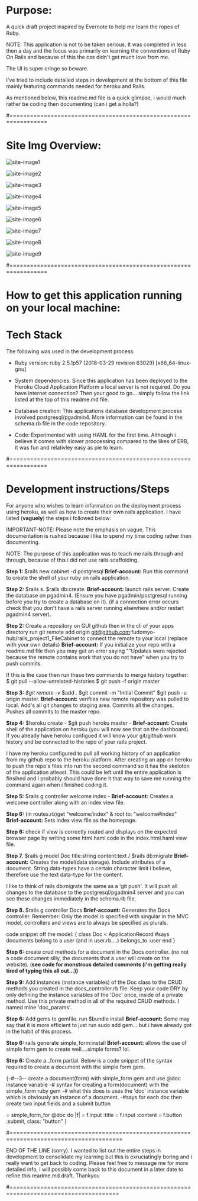 
# Purpose:
A quick draft project inspired by Evernote to help me learn the ropes of Ruby.

NOTE: This application is not to be taken serious. It was completed in less then a day and the focus was primarily on learning the conventions of Ruby On Rails and because of this the css didn't get much love from me. 

The UI is super cringe so beware.

I've tried to include detailed steps in development at the bottom of this file mainly featuring commands needed for heroku and Rails.

As mentioned below, this readme.md file is a quick glimpse, i would much rather be coding then documenting (can i get a holla?)



#=================================================================


# Site Img Overview:

![site-image1](https://github.com/fudomyo-hub/rails_project1_FileCabinet/blob/master/readme_images/Screenshot%20from%202019-10-04%2011-21-29.png?raw=true)


![site-image2](https://github.com/fudomyo-hub/rails_project1_FileCabinet/blob/master/readme_images/Screenshot%20from%202019-10-04%2011-21-43.png?raw=true)


![site-image3](https://github.com/fudomyo-hub/rails_project1_FileCabinet/blob/master/readme_images/Screenshot%20from%202019-10-04%2011-21-52.png?raw=true)


![site-image4](https://github.com/fudomyo-hub/rails_project1_FileCabinet/blob/master/readme_images/Screenshot%20from%202019-10-04%2011-22-05.png?raw=true)


![site-image5](https://github.com/fudomyo-hub/rails_project1_FileCabinet/blob/master/readme_images/Screenshot%20from%202019-10-04%2011-22-26.png?raw=true)


![site-image6](https://github.com/fudomyo-hub/rails_project1_FileCabinet/blob/master/readme_images/Screenshot%20from%202019-10-04%2011-23-26.png?raw=true)


![site-image7](https://github.com/fudomyo-hub/rails_project1_FileCabinet/blob/master/readme_images/Screenshot%20from%202019-10-04%2011-23-46.png?raw=true)


![site-image8](https://github.com/fudomyo-hub/rails_project1_FileCabinet/blob/master/readme_images/Screenshot%20from%202019-10-04%2011-23-56.png?raw=true)


![site-image9](https://github.com/fudomyo-hub/rails_project1_FileCabinet/blob/master/readme_images/Screenshot%20from%202019-10-04%2011-24-15.png?raw=true)






#=================================================================

# How to get this application running on your local machine:

# Tech Stack 
The following was used in the development process:

* Ruby version:
ruby 2.5.1p57 (2018-03-29 revision 63029) [x86_64-linux-gnu]

* System dependencies:
Since this application has been deployed to the Heroku Cloud Application Platform a local server is not required. Do you have internet connection? Then your good to go... simply follow the link listed at the top of this readme.md file.

* Database creation:
This applications database development process involved postgresql/pgadmin4. More information can be found in the schema.rb file in the code repository.

* Code:
Experimented with using HAML for the first time. Although i believe it comes with slower proccessing compared to the likes of ERB, it was fun and relativley easy as pie to learn.


#=================================================================


# Development instructions/Steps
For anyone who wishes to learn information on the deployment process using heroku, as well as how to create their own rails application. I have listed (**vaguely**) the steps i followed below:

IMPORTANT-NOTE: Please note the emphasis on vague. This documentation is rushed because i like to spend my time coding rather then documenting.

NOTE: The purpose of this application was to teach me rails through and through, because of this i did not use rails scaffolding.

**Step 1:** $rails new cabinet -d postgresql
**Brief-account:** Run this command to create the shell of your ruby on rails application.


**Step 2:** $rails s. $rails db:create. 
**Brief-account:** launch rails server. Create the database on pgadmin4. (Ensure you have pgadmin/postgresql running before you try to create a database on it). (if a connection error occurs check that you don't have a rails server running elsewhere and/or restart pgadmin4 server).


**Step 2:** Create a repository on GUI github then in the cli of your apps directory run git remote add origin git@github.com:fudomyo-hub/rails_project1_FileCabinet to connect the remote to your local (replace with your own details)
**Brief-account:** If you initialize your repo with a readme.md file then you may get an error saying "“Updates were rejected because the remote contains work that you do not have” when you try to push commits. 

If this is the case then run these two commands to merge history together:
$ git pull --allow-unrelated-histories
$ git push -f origin master


**Step 3:**  *$git remote -v* $add . $git commit -m "Initial Commit" $git push -u origin master.
**Brief-account:** verifiies new remote repository was pulled to local. Add's all git changes to staging area. Commits all the changes. Pushes all commits to the master repo. 


**Step 4:** $heroku create - $git push heroku master - 
**Brief-account:** Create shell of the application on heroku (you will now see that on the dashboard). If you already have heroku configued it will know your git/github work history and be connected to the repo of your rails project. 

I have my heroku configured to pull all working history of an application from my github repo to the heroku platform. After creating an app on heroku to push the repo's files into run the second command so it has the skeloton of the application atleast. This could be left until the entire application is finsihed and i probably should have done it that way to save me running the command again when i finished coding it.


**Step 5:** $rails g controller welcome index - 
**Brief-account:** Creates a welcome controller along with an index view file.


**Step 6:** (in routes.rb)get "welcome/index" & root to: "welcome#index"
**Brief-account:** Sets index view file as the homepage. 


**Step 6:** check if view is correctly routed and displays on the expected browser page by writing some html.haml code in the index.html.haml view file. 


**Step 7.** $rails g model Doc title:string content:text / $rails db:migrate
**Brief-account:** Creates the model(data storage). Include attributes of a document. String data-types have a certain character limit i believe, therefore use the text data-type for the content. 

I like to think of rails db:migrate the same as a 'git push'. It will push all changes to the database to the postgresql/pgadmin4 server and you can see these changes immediately in the schema.rb file.


**Step 8.**  $rails g controller Docs
**Brief-account:** Generates the Docs controller. Remember: Only the model is specified with singular in the MVC model, controllers and views are to always be specified as plurals.

code snippet off the model:
{ class Doc < ApplicationRecord
  #says documents belong to a user (and in user.rb....)
  belongs_to :user
end }


**Step 6:** create crud methods for a document in the Docs controller. (no not a code document silly, the documents that a user will create on the website). (**see code for monstrous detailed comments (i'm getting really tired of typing this all out...))**


**Step 9:** Add instances (instance variables) of the Doc class to the CRUD methods you created in the docs_controller.rb file. Keep your code DRY by only defining the instance variables of the 'Doc' once, inside of a private method. Use this private method in all of the required CRUD methods. I named mine 'doc_params'.


**Step 6:** Add gems to gemfile. run $bundle install
**Brief-account:** Some may say that it is more efficient to just run sudo add gem... but i have already got in the habit of this process.


**Step 6:** rails generate simple_form:install
**Brief-account:** allows the use of simple form gem to create well....simple forms? lol.


**Step 6:** Create a _form partial. Below is a code snippet of the syntax required to create a document with the simple form gem.

{-#--3-- create a document(form) with simple_form gem and use @doc instance variable
-# syntax for creating a form(document) with the simple_form ruby gem 
-# what this does is uses the 'doc' instance variable which is obviously an instance of a document. 
-#says for each doc then create two input fields and a submit button

= simple_form_for @doc do |f|
    = f.input :title 
    = f.input :content 
    = f.button :submit, class: "button" }

#=======================================================================================

END OF THE LINE (sorry). 
I wanted to list out the entire steps in development to consolidate my learning
but this is exruciatingly boring and i really want to get back to coding. 
Please feel free to message me for more detailed info, i will possibly come back 
to this document in a later date to refine this readme.md draft. Thankyou

#======================================================================================


